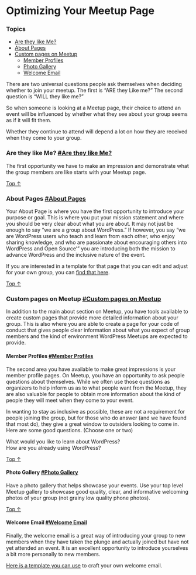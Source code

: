 # Optimizing Your Meetup Page

### Topics

*   [Are they like Me?](#are-they-like-me)
*   [About Pages](#about-pages)
*   [Custom pages on Meetup](#custom-pages-on-meetup)
    *   [Member Profiles](#member-profiles)
    *   [Photo Gallery](#photo-gallery)
    *   [Welcome Email](#welcome-email)

There are two universal questions people ask themselves when deciding whether to join your meetup. The first is “ARE they Like me?” The second question is “WILL they like me?”

So when someone is looking at a Meetup page, their choice to attend an event will be influenced by whether what they see about your group seems as if it will fit them.

Whether they continue to attend will depend a lot on how they are received when they come to your group.

### Are they like Me? [#Are they like Me?](#are-they-like-me)

The first opportunity we have to make an impression and demonstrate what the group members are like starts with your Meetup page.

[Top ↑](#top)

### About Pages [#About Pages](#about-pages)

Your About Page is where you have the first opportunity to introduce your purpose or goal. This is where you put your mission statement and where you should be very clear about what you are about. It may not just be enough to say “we are a group about WordPress.” If however, you say “we are WordPress users who teach and learn from each other, who enjoy sharing knowledge, and who are passionate about encouraging others into WordPress and Open Source’” you are introducing both the mission to advance WordPress and the inclusive nature of the event.

If you are interested in a template for that page that you can edit and adjust for your own group, you can [find that here](https://make.wordpress.org/community/handbook/meetup-organizer/resources/about-page/).

[Top ↑](#top)

### Custom pages on Meetup [#Custom pages on Meetup](#custom-pages-on-meetup)

In addition to the main about section on Meetup, you have tools available to create custom pages that provide more detailed information about your group. This is also where you are able to create a page for your code of conduct that gives people clear information about what you expect of group members and the kind of environment WordPress Meetups are expected to provide.

#### Member Profiles [#Member Profiles](#member-profiles)

The second area you have available to make great impressions is your member profile pages. On Meetup, you have an opportunity to ask people questions about themselves. While we often use those questions as organizers to help inform us as to what people want from the Meetup, they are also valuable for people to obtain more information about the kind of people they will meet when they come to your event.

In wanting to stay as inclusive as possible, these are not a requirement for people joining the group, but for those who do answer (and we have found that most do), they give a great window to outsiders looking to come in. Here are some good questions. (Choose one or two)

What would you like to learn about WordPress?  
How are you already using WordPress?

[Top ↑](#top)

#### Photo Gallery [#Photo Gallery](#photo-gallery)

Have a photo gallery that helps showcase your events. Use your top level Meetup gallery to showcase good quality, clear, and informative welcoming photos of your group (not grainy low quality phone photos).

[Top ↑](#top)

#### Welcome Email [#Welcome Email](#welcome-email)

Finally, the welcome email is a great way of introducing your group to new members when they have taken the plunge and actually joined but have not yet attended an event. It is an excellent opportunity to introduce yourselves a bit more personally to new members.

[Here is a template you can use](https://make.wordpress.org/community/handbook/meetup-organizer/resources/welcome-email/) to craft your own welcome email.
